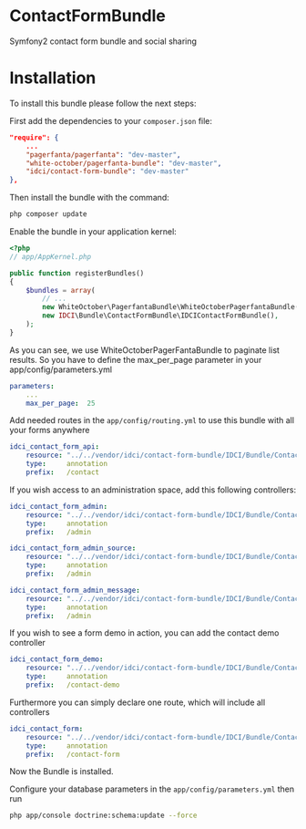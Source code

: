 ContactFormBundle
=================

Symfony2 contact form bundle and social sharing


Installation
===========

To install this bundle please follow the next steps:

First add the dependencies to your `composer.json` file:

```json
"require": {
    ...
    "pagerfanta/pagerfanta": "dev-master",
    "white-october/pagerfanta-bundle": "dev-master",
    "idci/contact-form-bundle": "dev-master"
},
```

Then install the bundle with the command:

```sh
php composer update
```

Enable the bundle in your application kernel:

```php
<?php
// app/AppKernel.php

public function registerBundles()
{
    $bundles = array(
        // ...
        new WhiteOctober\PagerfantaBundle\WhiteOctoberPagerfantaBundle(),
        new IDCI\Bundle\ContactFormBundle\IDCIContactFormBundle(),
    );
}
```

As you can see, we use WhiteOctoberPagerFantaBundle to paginate list results.
So you have to define the max_per_page parameter in your app/config/parameters.yml

```yml
parameters:
    ...
    max_per_page:  25
```

Add needed routes in the `app/config/routing.yml` to use this bundle with all your forms anywhere

```yml
idci_contact_form_api:
    resource: "../../vendor/idci/contact-form-bundle/IDCI/Bundle/ContactFormBundle/Controller/ApiController.php"
    type:     annotation
    prefix:   /contact
```

If you wish access to an administration space, add this following controllers:

```yml
idci_contact_form_admin:
    resource: "../../vendor/idci/contact-form-bundle/IDCI/Bundle/ContactFormBundle/Controller/AdminController.php"
    type:     annotation
    prefix:   /admin

idci_contact_form_admin_source:
    resource: "../../vendor/idci/contact-form-bundle/IDCI/Bundle/ContactFormBundle/Controller/AdminSourceController.php"
    type:     annotation
    prefix:   /admin

idci_contact_form_admin_message:
    resource: "../../vendor/idci/contact-form-bundle/IDCI/Bundle/ContactFormBundle/Controller/AdminMessageController.php"
    type:     annotation
    prefix:   /admin
```

If you wish to see a form demo in action, you can add the contact demo controller

```yml
idci_contact_form_demo:
    resource: "../../vendor/idci/contact-form-bundle/IDCI/Bundle/ContactFormBundle/Controller/DemoController.php"
    type:     annotation
    prefix:   /contact-demo
```

Furthermore you can simply declare one route, which will include all controllers

```yml
idci_contact_form:
    resource: "../../vendor/idci/contact-form-bundle/IDCI/Bundle/ContactFormBundle/Controller"
    type:     annotation
    prefix:   /contact-form
```

Now the Bundle is installed.

Configure your database parameters in the `app/config/parameters.yml` then run

```sh
php app/console doctrine:schema:update --force
```

